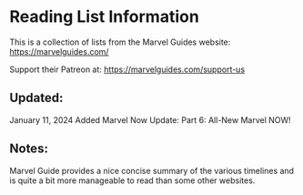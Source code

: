 # Reading List Information
This is a collection of lists from the Marvel Guides website:
https://marvelguides.com/

Support their Patreon at: 
https://marvelguides.com/support-us

## Updated:
January 11, 2024
Added Marvel Now Update: Part 6: All-New Marvel NOW!

## Notes:
Marvel Guide provides a nice concise summary of the various timelines and is quite a bit more manageable to read than some other websites.
